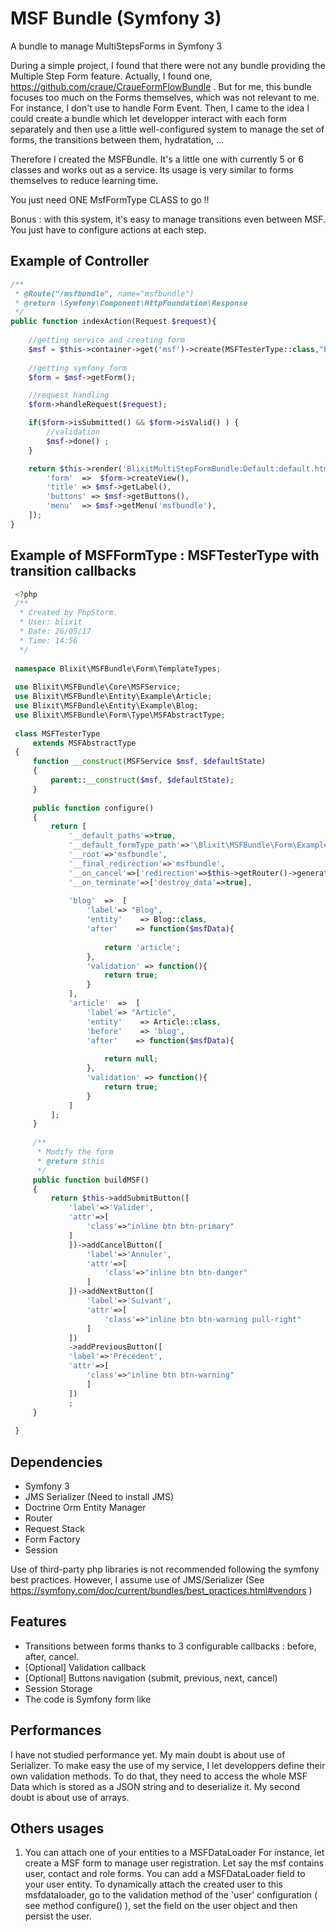 # MSF Bundle (Symfony 3) #
A bundle to manage MultiStepsForms in Symfony 3


During a simple project, I found that there were not any bundle providing the Multiple Step Form feature. Actually, I found one, 
https://github.com/craue/CraueFormFlowBundle . But for me, this bundle focuses too much on the Forms themselves, which was not relevant to me. For instance, I don't use to handle Form Event.
Then, I came to the idea I could create a bundle which let developper interact with each form separately and then use a little well-configured system to manage the set of forms, the transitions between them, hydratation, ... 

Therefore I created the MSFBundle. It's a little one with currently 5 or 6 classes and works out as a service. Its usage is very similar to forms themselves to reduce learning time.

You just need ONE MsfFormType CLASS to go !!

Bonus : with this system, it's easy to manage transitions even between MSF. You just have to configure actions at each step.

## Example of Controller ##

``` php 
/**
 * @Route("/msfbundle", name="msfbundle")
 * @return \Symfony\Component\HttpFoundation\Response
 */
public function indexAction(Request $request){ 
    
    //getting service and creating form
    $msf = $this->container->get('msf')->create(MSFTesterType::class,"blog");
    
    //getting symfony form
    $form = $msf->getForm(); 

    //request handling
    $form->handleRequest($request);

    if($form->isSubmitted() && $form->isValid() ) {
        //validation
        $msf->done() ;
    }

    return $this->render('BlixitMultiStepFormBundle:Default:default.html.twig',[
        'form'  =>  $form->createView(),
        'title' => $msf->getLabel(),
        'buttons' => $msf->getButtons(), 
        'menu'  => $msf->getMenu('msfbundle'),
    ]);
}
```

## Example of MSFFormType : MSFTesterType with transition callbacks ##

``` php 
 <?php
 /**
  * Created by PhpStorm.
  * User: blixit
  * Date: 26/05/17
  * Time: 14:56
  */
 
 namespace Blixit\MSFBundle\Form\TemplateTypes;
 
 use Blixit\MSFBundle\Core\MSFService;
 use Blixit\MSFBundle\Entity\Example\Article;
 use Blixit\MSFBundle\Entity\Example\Blog;
 use Blixit\MSFBundle\Form\Type\MSFAbstractType;
 
 class MSFTesterType
     extends MSFAbstractType
 {
     function __construct(MSFService $msf, $defaultState)
     {
         parent::__construct($msf, $defaultState);
     }
 
     public function configure()
     {
         return [
             '__default_paths'=>true,
             '__default_formType_path'=>'\Blixit\MSFBundle\Form\ExampleTypes',
             '__root'=>'msfbundle',
             '__final_redirection'=>'msfbundle',
             '__on_cancel'=>['redirection'=>$this->getRouter()->generate('msfbundle')],
             '__on_terminate'=>['destroy_data'=>true],
 
             'blog'  =>  [
                 'label'=> "Blog",
                 'entity'    => Blog::class,
                 'after'    => function($msfData){
 
                     return 'article';
                 },
                 'validation' => function(){
                     return true;
                 }
             ],
             'article'  =>  [
                 'label'=> "Article",
                 'entity'    => Article::class,
                 'before'    => 'blog',
                 'after'    => function($msfData){
 
                     return null;
                 },
                 'validation' => function(){
                     return true;
                 }
             ]
         ];
     }
 
     /**
      * Modify the form
      * @return $this
      */
     public function buildMSF()
     {
         return $this->addSubmitButton([
             'label'=>'Valider',
             'attr'=>[
                 'class'=>"inline btn btn-primary"
             ]
             ])->addCancelButton([
                 'label'=>'Annuler',
                 'attr'=>[
                     'class'=>"inline btn btn-danger"
                 ]
             ])->addNextButton([
                 'label'=>'Suivant',
                 'attr'=>[
                     'class'=>"inline btn btn-warning pull-right"
                 ]
             ])
             ->addPreviousButton([
             'label'=>'Précédent',
             'attr'=>[
                 'class'=>"inline btn btn-warning"
                 ]
             ])
             ;
     }
 
 }
```

## Dependencies ##
- Symfony 3
- JMS Serializer (Need to install JMS)
- Doctrine Orm Entity Manager
- Router 
- Request Stack
- Form Factory
- Session

Use of third-party php libraries is not recommended following the symfony best practices. However, I assume
use of JMS/Serializer (See https://symfony.com/doc/current/bundles/best_practices.html#vendors )

## Features ##
- Transitions between forms thanks to 3 configurable callbacks : before, after, cancel.  
- [Optional] Validation callback 
- [Optional] Buttons navigation (submit, previous, next, cancel)
- Session Storage 
- The code is Symfony form like  

## Performances ##
I have not studied performance yet. My main doubt is about use of Serializer. To make easy the use of my service, I let developpers define their own validation methods. To do that, they need to access the whole MSF Data which is stored as a JSON string and to deserialize it.
My second doubt is about use of arrays.

## Others usages ##

1. You can attach one of your entities to a MSFDataLoader
For instance, let create a MSF form to manage user registration. Let say the msf contains user, contact and role forms.
You can add a MSFDataLoader field to your user entity. To dynamically attach the created user to this msfdataloader, go to the validation method of the 'user' configuration ( see method configure() ), set the field on the user object and then persist the user.
